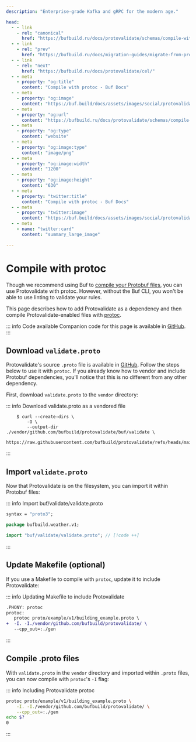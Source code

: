 ```yaml
---
description: "Enterprise-grade Kafka and gRPC for the modern age."

head:
  - - link
    - rel: "canonical"
      href: "https://bufbuild.ru/docs/protovalidate/schemas/compile-with-protoc/"
  - - link
    - rel: "prev"
      href: "https://bufbuild.ru/docs/migration-guides/migrate-from-protoc-gen-validate/"
  - - link
    - rel: "next"
      href: "https://bufbuild.ru/docs/protovalidate/cel/"
  - - meta
    - property: "og:title"
      content: "Compile with protoc - Buf Docs"
  - - meta
    - property: "og:image"
      content: "https://buf.build/docs/assets/images/social/protovalidate/schemas/compile-with-protoc.png"
  - - meta
    - property: "og:url"
      content: "https://bufbuild.ru/docs/protovalidate/schemas/compile-with-protoc/"
  - - meta
    - property: "og:type"
      content: "website"
  - - meta
    - property: "og:image:type"
      content: "image/png"
  - - meta
    - property: "og:image:width"
      content: "1200"
  - - meta
    - property: "og:image:height"
      content: "630"
  - - meta
    - property: "twitter:title"
      content: "Compile with protoc - Buf Docs"
  - - meta
    - property: "twitter:image"
      content: "https://buf.build/docs/assets/images/social/protovalidate/schemas/compile-with-protoc.png"
  - - meta
    - name: "twitter:card"
      content: "summary_large_image"

---
```


# Compile with protoc

Though we recommend using Buf to [compile your Protobuf files](../../quickstart/), you can use Protovalidate with protoc. However, without the Buf CLI, you won't be able to use linting to validate your rules.

This page describes how to add Protovalidate as a dependency and then compile Protovalidate-enabled files with [protoc](https://grpc.io/docs/protoc-installation/).

::: info Code available
Companion code for this page is available in [GitHub](https://github.com/bufbuild/buf-examples/tree/main/protovalidate/compiling-protoc).
:::

## Download `validate.proto`

Protovalidate's source `.proto` file is available in [GitHub](https://github.com/bufbuild/protovalidate). Follow the steps below to use it with `protoc`. If you already know how to vendor and include Protobuf dependencies, you'll notice that this is no different from any other dependency.

First, download `validate.proto` to the `vendor` directory:

::: info Download validate.proto as a vendored file

```shell
    $ curl --create-dirs \
        -O \
        --output-dir ./vendor/github.com/bufbuild/protovalidate/buf/validate \
        https://raw.githubusercontent.com/bufbuild/protovalidate/refs/heads/main/proto/protovalidate/buf/validate/validate.proto
```

:::

## Import `validate.proto`

Now that Protovalidate is on the filesystem, you can import it within Protobuf files:

::: info Import buf/validate/validate.proto

```protobuf
syntax = "proto3";

package bufbuild.weather.v1;

import "buf/validate/validate.proto"; // [!code ++]
```

:::

## Update Makefile (optional)

If you use a Makefile to compile with `protoc`, update it to include Protovalidate:

::: info Updating Makefile to include Protovalidate

```diff
.PHONY: protoc
protoc:
   protoc proto/example/v1/building_example.proto \
+  -I. -I./vendor/github.com/bufbuild/protovalidate/ \
   --cpp_out=:./gen
```

:::

## Compile .proto files

With `validate.proto` in the `vendor` directory and imported within `.proto` files, you can now compile with `protoc`'s `-I` flag:

::: info Including Protovalidate protoc

```sh
protoc proto/example/v1/building_example.proto \
    -I. -I./vendor/github.com/bufbuild/protovalidate/ \
    --cpp_out=:./gen
echo $?
0
```

:::
